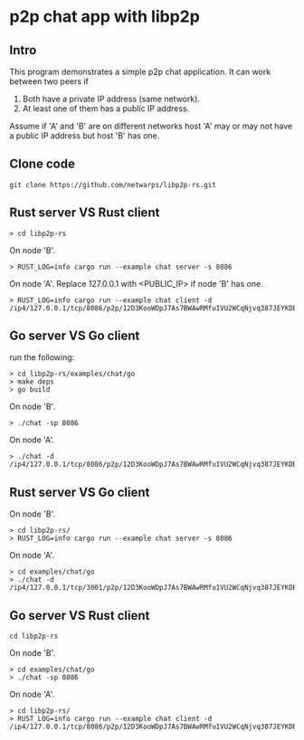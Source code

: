 # p2p chat app with libp2p


## Intro
This program demonstrates a simple p2p chat application. It can work between two peers if
1. Both have a private IP address (same network).
2. At least one of them has a public IP address.

Assume if 'A' and 'B' are on different networks host 'A' may or may not have a public IP address but host 'B' has one.

## Clone code
```
git clone https://github.com/netwarps/libp2p-rs.git
```
## Rust server VS Rust client

```
> cd libp2p-rs
```

On node 'B'.
```
> RUST_LOG=info cargo run --example chat server -s 8086
```

On node 'A'. Replace 127.0.0.1 with <PUBLIC_IP> if node 'B' has one.
```
> RUST_LOG=info cargo run --example chat client -d /ip4/127.0.0.1/tcp/8086/p2p/12D3KooWDpJ7As7BWAwRMfu1VU2WCqNjvq387JEYKDBj4kx6nXTN 
```


## Go server VS Go client


run the following:

```
> cd libp2p-rs/examples/chat/go
> make deps
> go build
```

On node 'B'.

```
> ./chat -sp 8086
```

On node 'A'.  

```
> ./chat -d /ip4/127.0.0.1/tcp/8086/p2p/12D3KooWDpJ7As7BWAwRMfu1VU2WCqNjvq387JEYKDBj4kx6nXTN
```


## Rust server VS Go client

On node 'B'.
```
> cd libp2p-rs/
> RUST_LOG=info cargo run --example chat server -s 8086
```

On node 'A'.
```
> cd examples/chat/go
> ./chat -d /ip4/127.0.0.1/tcp/3001/p2p/12D3KooWDpJ7As7BWAwRMfu1VU2WCqNjvq387JEYKDBj4kx6nXTN
```

##  Go server VS Rust client
```
cd libp2p-rs
```

On node 'B'.
```
> cd examples/chat/go
> ./chat -sp 8086
```

On node 'A'.
```
> cd libp2p-rs/
> RUST_LOG=info cargo run --example chat client -d /ip4/127.0.0.1/tcp/8086/p2p/12D3KooWDpJ7As7BWAwRMfu1VU2WCqNjvq387JEYKDBj4kx6nXTN 
```